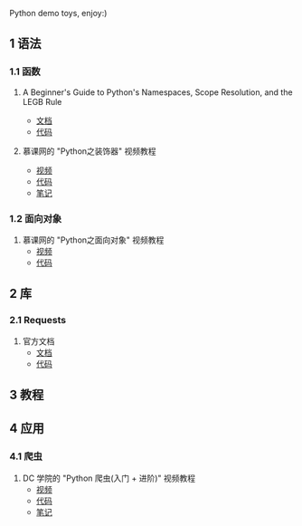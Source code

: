 Python demo toys, enjoy:)

## 1 语法
### 1.1 函数
1. A Beginner's Guide to Python's Namespaces, Scope Resolution, and the LEGB Rule
    - [文档](http://sebastianraschka.com/Articles/2014_python_scope_and_namespaces.html)
    - [代码](syntax/function/blog_sr_20180126)
    
2. 慕课网的 "Python之装饰器" 视频教程
    - [视频](https://www.imooc.com/learn/581)
    - [代码](syntax/function/imooc_mh_20180126)
    - [笔记](syntax/function/imooc_mh_20180126/notes.md)
        
### 1.2 面向对象
1. 慕课网的 "Python之面向对象" 视频教程
    - [视频](https://www.imooc.com/learn/747)
    - [代码](syntax/oop/imooc_jugg_20180125)
    
## 2 库
### 2.1 Requests
1. 官方文档
    - [文档](http://docs.python-requests.org/zh_CN/latest/)
    - [代码](lib/requests/docs_20180129)
    
## 3 教程

## 4 应用
### 4.1 爬虫
1. DC 学院的 "Python 爬虫(入门 + 进阶)" 视频教程
    - [视频](https://www.dcxueyuan.com/classDetail/courseList/17/page.html)
    - [代码](crawler/dcxueyuan_20180127/)
    - [笔记](crawler/dcxueyuan_20180127/notes.md)


